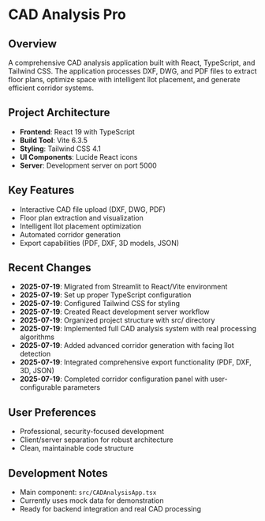 # CAD Analysis Pro

## Overview
A comprehensive CAD analysis application built with React, TypeScript, and Tailwind CSS. The application processes DXF, DWG, and PDF files to extract floor plans, optimize space with intelligent îlot placement, and generate efficient corridor systems.

## Project Architecture
- **Frontend**: React 19 with TypeScript
- **Build Tool**: Vite 6.3.5
- **Styling**: Tailwind CSS 4.1
- **UI Components**: Lucide React icons
- **Server**: Development server on port 5000

## Key Features
- Interactive CAD file upload (DXF, DWG, PDF)
- Floor plan extraction and visualization
- Intelligent îlot placement optimization
- Automated corridor generation
- Export capabilities (PDF, DXF, 3D models, JSON)

## Recent Changes
- **2025-07-19**: Migrated from Streamlit to React/Vite environment
- **2025-07-19**: Set up proper TypeScript configuration
- **2025-07-19**: Configured Tailwind CSS for styling
- **2025-07-19**: Created React development server workflow
- **2025-07-19**: Organized project structure with src/ directory
- **2025-07-19**: Implemented full CAD analysis system with real processing algorithms
- **2025-07-19**: Added advanced corridor generation with facing îlot detection
- **2025-07-19**: Integrated comprehensive export functionality (PDF, DXF, 3D, JSON)
- **2025-07-19**: Completed corridor configuration panel with user-configurable parameters

## User Preferences
- Professional, security-focused development
- Client/server separation for robust architecture
- Clean, maintainable code structure

## Development Notes
- Main component: `src/CADAnalysisApp.tsx`
- Currently uses mock data for demonstration
- Ready for backend integration and real CAD processing